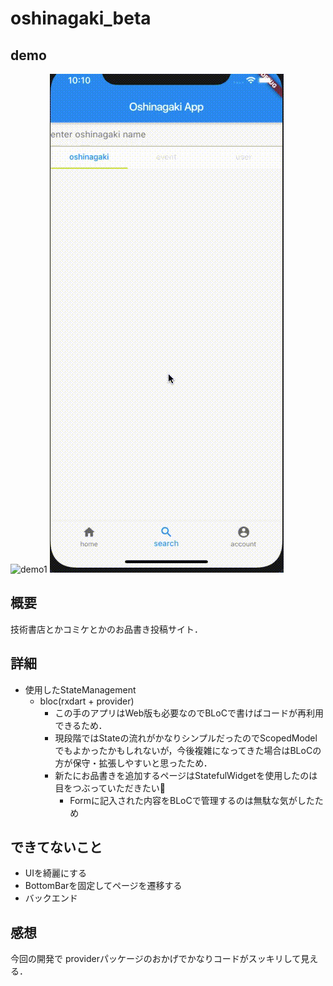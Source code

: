 # oshinagaki_beta
## demo
![demo1](./gif/home_account.gif)
![demo2](./gif/search.gif)
## 概要
技術書店とかコミケとかのお品書き投稿サイト．

## 詳細
- 使用したStateManagement
  - bloc(rxdart + provider)
    - この手のアプリはWeb版も必要なのでBLoCで書けばコードが再利用できるため．
    - 現段階ではStateの流れがかなりシンプルだったのでScopedModelでもよかったかもしれないが，今後複雑になってきた場合はBLoCの方が保守・拡張しやすいと思ったため．
    - 新たにお品書きを追加するページはStatefulWidgetを使用したのは目をつぶっていただきたい:bow:
      - Formに記入された内容をBLoCで管理するのは無駄な気がしたため

## できてないこと
- UIを綺麗にする
- BottomBarを固定してページを遷移する
- バックエンド

## 感想
今回の開発で
providerパッケージのおかげでかなりコードがスッキリして見える．
